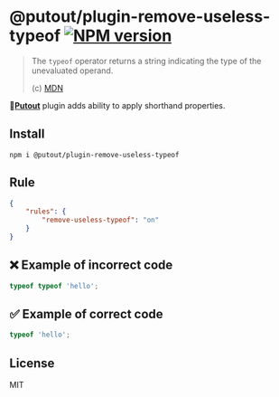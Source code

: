 # @putout/plugin-remove-useless-typeof [![NPM version][NPMIMGURL]][NPMURL]

[NPMIMGURL]: https://img.shields.io/npm/v/@putout/plugin-remove-useless-typeof.svg?style=flat&longCache=true
[NPMURL]: https://npmjs.org/package/@putout/plugin-remove-useless-typeof"npm"

> The `typeof` operator returns a string indicating the type of the unevaluated operand.
>
> (c) [MDN](https://developer.mozilla.org/en-US/docs/Web/JavaScript/Reference/Operators/typeof)

🐊[**Putout**](https://github.com/coderaiser/putout) plugin adds ability to apply shorthand properties.

## Install

```
npm i @putout/plugin-remove-useless-typeof
```

## Rule

```json
{
    "rules": {
        "remove-useless-typeof": "on"
    }
}
```

## ❌ Example of incorrect code

```js
typeof typeof 'hello';
```

## ✅ Example of correct code

```js
typeof 'hello';
```

## License

MIT
